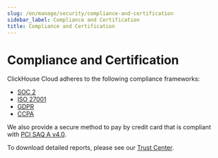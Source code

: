 ```yaml
---
slug: /en/manage/security/compliance-and-certification
sidebar_label: Compliance and Certification
title: Compliance and Certification
---
```


# Compliance and Certification

ClickHouse Cloud adheres to the following compliance frameworks:
- [SOC 2](https://secureframe.com/hub/soc-2/what-is-soc-2)
- [ISO 27001](https://www.iso.org/standard/27001)
- [GDPR](https://gdpr-info.eu/)
- [CCPA](https://oag.ca.gov/privacy/ccpa)

We also provide a secure method to pay by credit card that is compliant with [PCI SAQ A v4.0](https://www.pcisecuritystandards.org/document_library/).

To download detailed reports, please see our [Trust Center](https://trust.clickhouse.com/).
